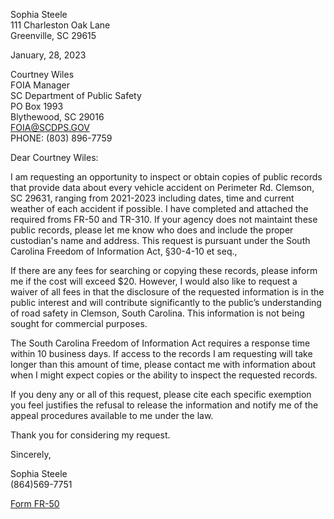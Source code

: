 Sophia Steele  
111 Charleston Oak Lane  
Greenville, SC 29615



  
January, 28, 2023


Courtney Wiles  
FOIA Manager  
SC Department of Public Safety  
PO Box 1993  
Blythewood, SC 29016  
FOIA@SCDPS.GOV  
PHONE: (803) 896-7759

Dear Courtney Wiles:

I am requesting an opportunity to inspect or obtain copies of public records that provide data about every vehicle accident on Perimeter Rd. Clemson, SC 29631, ranging from 2021-2023 including dates, time and current weather of each accident if possible. I have completed and attached the required froms FR-50 and TR-310. If your agency does not maintaint these public records, please let me know who does and include the proper custodian's name and address. 
This request is pursuant under the South Carolina Freedom of Information Act, §30-4-10 et seq.,  

If there are any fees for searching or copying these records, please inform me if the cost will exceed $20.  However, I would also like to request a waiver of all fees in that the disclosure of the requested information is in the public interest and will contribute significantly to the public’s understanding of road safety in Clemson, South Carolina.  This information is not being sought for commercial purposes.

The South Carolina Freedom of Information Act requires a response time within 10 business days.  If access to the records I am requesting will take longer than this amount of time, please contact me with information about when I might expect copies or the ability to inspect the requested records.

If you deny any or all of this request, please cite each specific exemption you feel justifies the refusal to release the information and notify me of the appeal procedures available to me under the law.

Thank you for considering my request.

Sincerely,

Sophia Steele  
(864)569-7751 

[Form FR-50](https://scdmvonline.com/-/media/Forms/FR-50.ashx)
